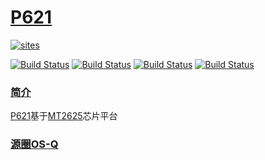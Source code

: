 ﻿# [P621](https://github.com/OS-Q/P621)

[![sites](http://182.61.61.133/link/resources/OSQ.png)](http://www.OS-Q.com)

[![Build Status](https://github.com/OS-Q/P621/workflows/CI/badge.svg)](https://github.com/OS-Q/P621/actions/workflows/CI.yml)
[![Build Status](https://cloud.drone.io/api/badges/OS-Q/P621/status.svg)](https://cloud.drone.io/OS-Q/P621)
[![Build Status](https://circleci.com/gh/OS-Q/P621.svg?style=svg)](https://circleci.com/gh/OS-Q/P621)
[![Build Status](https://travis-ci.com/OS-Q/P621.svg?branch=master)](https://travis-ci.com/OS-Q/P621)


### [简介](https://github.com/OS-Q/P621/wiki)

[P621](https://github.com/OS-Q/P621)基于[MT2625](https://github.com/SoCXin/MT2625)芯片平台

### [源圈OS-Q](http://www.OS-Q.com)
